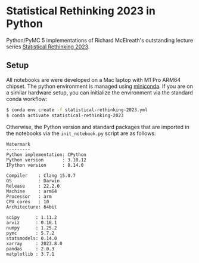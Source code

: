 # Statistical Rethinking 2023 in Python
Python/PyMC 5 implementations of Richard McElreath's outstanding lecture series [Statistical Rethinking 2023](https://www.youtube.com/playlist?list=PLDcUM9US4XdPz-KxHM4XHt7uUVGWWVSus).




## Setup
All notebooks are were developed on a Mac laptop with M1 Pro ARM64 chipset. The python environment is managed using [miniconda](https://docs.conda.io/en/latest/miniconda.html). If you are on a similar hardware setup, you can initialize the environment via the standard conda workflow:

```bash
$ conda env create -f statistical-rethinking-2023.yml
$ conda activate statistical-rethinking-2023
```
Otherwise, the Python version and standard packages that are imported in the notebooks via the `init_notebook.py` script are as follows:

```
Watermark
---------
Python implementation: CPython
Python version       : 3.10.12
IPython version      : 8.14.0

Compiler    : Clang 15.0.7
OS          : Darwin
Release     : 22.2.0
Machine     : arm64
Processor   : arm
CPU cores   : 10
Architecture: 64bit

scipy      : 1.11.2
arviz      : 0.16.1
numpy      : 1.25.2
pymc       : 5.7.2
statsmodels: 0.14.0
xarray     : 2023.8.0
pandas     : 2.0.3
matplotlib : 3.7.1
```